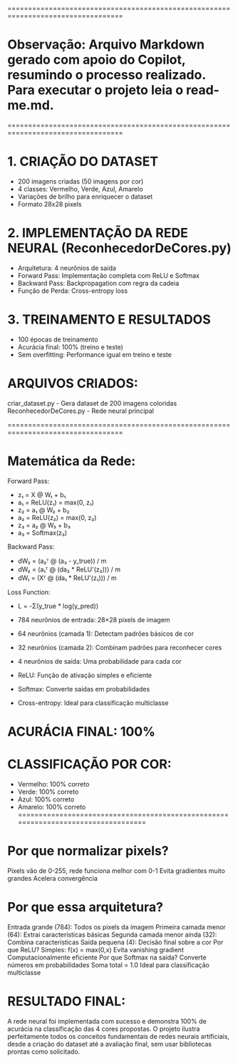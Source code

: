 ==================================================================================
# Observação: Arquivo Markdown gerado com apoio do Copilot, resumindo o processo realizado. Para executar o projeto leia o read-me.md.
==================================================================================
# 1️. CRIAÇÃO DO DATASET
- 200 imagens criadas (50 imagens por cor)
- 4 classes: Vermelho, Verde, Azul, Amarelo
- Variações de brilho para enriquecer o dataset
- Formato 28x28 pixels

# 2️. IMPLEMENTAÇÃO DA REDE NEURAL (ReconhecedorDeCores.py)
- Arquitetura: 4 neurônios de saída
- Forward Pass: Implementação completa com ReLU e Softmax
- Backward Pass: Backpropagation com regra da cadeia
- Função de Perda: Cross-entropy loss

# 3️. TREINAMENTO E RESULTADOS
- 100 épocas de treinamento
- Acurácia final: 100% (treino e teste)
- Sem overfitting: Performance igual em treino e teste

# ARQUIVOS CRIADOS:
criar_dataset.py - Gera dataset de 200 imagens coloridas
ReconhecedorDeCores.py - Rede neural principal

==================================================================================
# Matemática da Rede:

Forward Pass:
- z₁ = X @ W₁ + b₁
- a₁ = ReLU(z₁) = max(0, z₁)
- z₂ = a₁ @ W₂ + b₂  
- a₂ = ReLU(z₂) = max(0, z₂)
- z₃ = a₂ @ W₃ + b₃
- a₃ = Softmax(z₃)

Backward Pass:
- dW₃ = (a₂ᵀ @ (a₃ - y_true)) / m
- dW₂ = (a₁ᵀ @ (da₂ * ReLU'(z₂))) / m
- dW₁ = (Xᵀ @ (da₁ * ReLU'(z₁))) / m

Loss Function:
- L = -Σ(y_true * log(y_pred))

- 784 neurônios de entrada: 28×28 pixels de imagem
- 64 neurônios (camada 1): Detectam padrões básicos de cor
- 32 neurônios (camada 2): Combinam padrões para reconhecer cores
- 4 neurônios de saída: Uma probabilidade para cada cor
- ReLU: Função de ativação simples e eficiente
- Softmax: Converte saídas em probabilidades
- Cross-entropy: Ideal para classificação multiclasse

# ACURÁCIA FINAL: 100%
# CLASSIFICAÇÃO POR COR:
- Vermelho: 100% correto
- Verde: 100% correto  
- Azul: 100% correto
- Amarelo: 100% correto
==================================================================================
# Por que normalizar pixels?
Pixels vão de 0-255, rede funciona melhor com 0-1
Evita gradientes muito grandes
Acelera convergência

# Por que essa arquitetura?
Entrada grande (784): Todos os pixels da imagem
Primeira camada menor (64): Extrai características básicas
Segunda camada menor ainda (32): Combina características
Saída pequena (4): Decisão final sobre a cor
Por que ReLU?
Simples: f(x) = max(0,x)
Evita vanishing gradient
Computacionalmente eficiente
Por que Softmax na saída?
Converte números em probabilidades
Soma total = 1.0
Ideal para classificação multiclasse

# RESULTADO FINAL:
A rede neural foi implementada com sucesso e demonstra 100% de acurácia na classificação das 4 cores propostas. O projeto ilustra perfeitamente todos os conceitos fundamentais de redes neurais artificiais, desde a criação do dataset até a avaliação final, sem usar bibliotecas prontas como solicitado.
